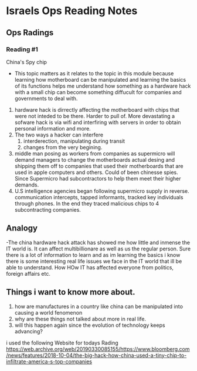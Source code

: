 # Israels Ops Reading Notes

## Ops Radings

### Reading #1

China's Spy chip
- This topic matters as it relates to the topic in this module because learning how motherboard can be manipulated and learning the basics of its functions helps me understand how something as a hardware hack with a small chip can become something diffucult for companies and governments to deal with.
  
1. hardware hack is dirrectly affecting the motherboard with chips that were not inteded to be there. Harder to pull of. More devastating
   a sofware hack is via wifi and interfiring with servers in order to obtain personal information and more.
2. The two ways a hacker can interfere
   1. interderection, manipulating during transit
   2. changes from the very begining.
3. middle man posing as workers from companies as supermicro will demand managers to change the motherboards actual desing and shipping them off to companies that used their motherboards that are used in apple computers and others. Could of been chinesse spies. Since Supermicro had subcontractors to help them meet their higher demands.
4. U.S intelligence agencies began following supermicro supply in reverse. communication intercepts, tapped informants, tracked key individuals through phones. In the end they traced malicious chips to 4 subcontracting companies.

## Analogy
-The china hardware hack attack has showed me how little and inmense the IT world is. It can affect multibillionare as well as us the regular person. Sure there is a lot of information to learn and as im learning the basics i know there is some interesting real life issues we face in the IT world that ill be able to understand. How 
HOw IT has affected everyone from politics, foreign affairs etc.

## Things i want to know more about.
1. how are manufactures in a country like china can be manipulated into causing a world fenomenon
2. why are these things not talked about more in real life.
3. will this happen again since the evolution of technology keeps advancing?

i used the following Website for todays Rading
https://web.archive.org/web/20190330085155/https://www.bloomberg.com/news/features/2018-10-04/the-big-hack-how-china-used-a-tiny-chip-to-infiltrate-america-s-top-companies

